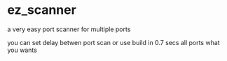 # ez_scanner
a very easy port scanner for multiple ports

you can set delay betwen port scan or use build in 0.7 secs
all ports what you wants
